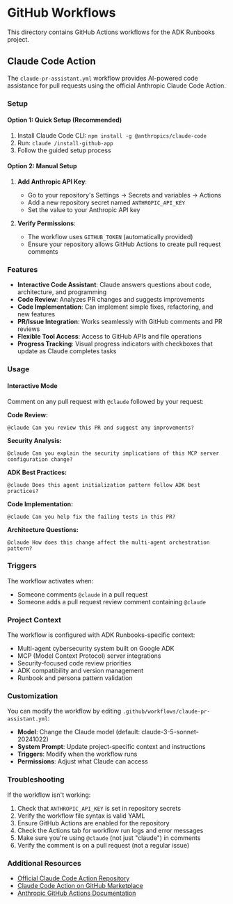 # GitHub Workflows

This directory contains GitHub Actions workflows for the ADK Runbooks project.

## Claude Code Action

The `claude-pr-assistant.yml` workflow provides AI-powered code assistance for pull requests using the official Anthropic Claude Code Action.

### Setup

#### Option 1: Quick Setup (Recommended)
1. Install Claude Code CLI: `npm install -g @anthropics/claude-code`
2. Run: `claude /install-github-app`
3. Follow the guided setup process

#### Option 2: Manual Setup
1. **Add Anthropic API Key**: 
   - Go to your repository's Settings → Secrets and variables → Actions
   - Add a new repository secret named `ANTHROPIC_API_KEY`
   - Set the value to your Anthropic API key

2. **Verify Permissions**:
   - The workflow uses `GITHUB_TOKEN` (automatically provided)
   - Ensure your repository allows GitHub Actions to create pull request comments

### Features

- **Interactive Code Assistant**: Claude answers questions about code, architecture, and programming
- **Code Review**: Analyzes PR changes and suggests improvements  
- **Code Implementation**: Can implement simple fixes, refactoring, and new features
- **PR/Issue Integration**: Works seamlessly with GitHub comments and PR reviews
- **Flexible Tool Access**: Access to GitHub APIs and file operations
- **Progress Tracking**: Visual progress indicators with checkboxes that update as Claude completes tasks

### Usage

#### Interactive Mode
Comment on any pull request with `@claude` followed by your request:

**Code Review:**
```
@claude Can you review this PR and suggest any improvements?
```

**Security Analysis:**
```
@claude Can you explain the security implications of this MCP server configuration change?
```

**ADK Best Practices:**
```
@claude Does this agent initialization pattern follow ADK best practices?
```

**Code Implementation:**
```
@claude Can you help fix the failing tests in this PR?
```

**Architecture Questions:**
```
@claude How does this change affect the multi-agent orchestration pattern?
```

### Triggers

The workflow activates when:
- Someone comments `@claude` in a pull request
- Someone adds a pull request review comment containing `@claude`

### Project Context

The workflow is configured with ADK Runbooks-specific context:
- Multi-agent cybersecurity system built on Google ADK
- MCP (Model Context Protocol) server integrations
- Security-focused code review priorities
- ADK compatibility and version management
- Runbook and persona pattern validation

### Customization

You can modify the workflow by editing `.github/workflows/claude-pr-assistant.yml`:

- **Model**: Change the Claude model (default: claude-3-5-sonnet-20241022)
- **System Prompt**: Update project-specific context and instructions
- **Triggers**: Modify when the workflow runs
- **Permissions**: Adjust what Claude can access

### Troubleshooting

If the workflow isn't working:

1. Check that `ANTHROPIC_API_KEY` is set in repository secrets
2. Verify the workflow file syntax is valid YAML
3. Ensure GitHub Actions are enabled for the repository
4. Check the Actions tab for workflow run logs and error messages
5. Make sure you're using `@claude` (not just "claude") in comments
6. Verify the comment is on a pull request (not a regular issue)

### Additional Resources

- [Official Claude Code Action Repository](https://github.com/anthropics/claude-code-action)
- [Claude Code Action on GitHub Marketplace](https://github.com/marketplace/actions/claude-code-action-official)
- [Anthropic GitHub Actions Documentation](https://docs.anthropic.com/en/docs/claude-code/github-actions)